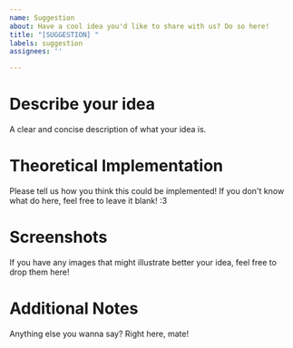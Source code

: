 ```yaml
---
name: Suggestion
about: Have a cool idea you'd like to share with us? Do so here!
title: "[SUGGESTION] "
labels: suggestion
assignees: ''

---
```


# Describe your idea
A clear and concise description of what your idea is.

# Theoretical Implementation
Please tell us how you think this could be implemented!
If you don't know what do here, feel free to leave it blank! :3

# Screenshots
If you have any images that might illustrate better your idea, feel free to drop them here!

# Additional Notes
Anything else you wanna say? Right here, mate!
